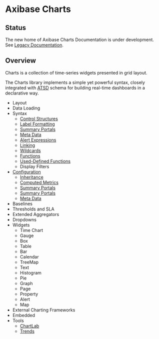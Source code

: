 # Axibase Charts

## Status

The new home of Axibase Charts Documentation is under development. See [Legacy Documentation](https://axibase.com/products/axibase-time-series-database/visualization/).

## Overview

Charts is a collection of time-series widgets presented in grid layout.

The Charts library implements a simple yet powerful syntax, closely integrated with [ATSD](https://axibase.com/docs/atsd/) schema for building real-time dashboards in a declarative way.

* Layout
* Data Loading
* Syntax
  * [Control Structures](./syntax/control-structures.md)
  * [Label Formatting](./syntax/label-formatting.md)
  * [Summary Portals](./configuration/summary-portals.md)
  * [Meta Data](./configuration/meta-data.md)
  * [Alert Expressions](./syntax/alert-expression.md)
  * [Linking](./syntax/linking.md)
  * [Wildcards](./syntax/wildcards.md)
  * [Functions](./syntax/functions.md)  
  * [Used-Defined Functions](./syntax/udf.md)
  * Display Filters
* [Configuration](./configuration/README.md)
  * [Inheritance](./configuration/inheritance.md)
  * [Computed Metrics](./configuration/computed-metrics.md)
  * [Summary Portals](./configuration/summary-portals.md)
  * [Summary Portals](./configuration/summary-portals.md)
  * [Meta Data](./configuration/meta-data.md)
* Baselines
* Thresholds and SLA
* Extended Aggregators
* Dropdowns
* Widgets
  * Time Chart
  * Gauge
  * Box
  * Table
  * Bar
  * Calendar
  * TreeMap
  * Text
  * Histogram
  * Pie
  * Graph
  * Page
  * Property
  * Alert
  * Map
* External Charting Frameworks
* Embedded
* Tools
  * [ChartLab](https://axibase.com/use-cases/tutorials/shared/chartlab.html)
  * [Trends](https://axibase.com/use-cases/tutorials/shared/trends.html)
